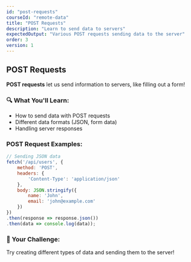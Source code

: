 ```yaml
---
id: "post-requests"
courseId: "remote-data"
title: "POST Requests"
description: "Learn to send data to servers"
expectedOutput: "Various POST requests sending data to the server"
order: 3
version: 1
---
```


## POST Requests

**POST requests** let us send information to servers, like filling out a form!

### 🔍 What You'll Learn:

- How to send data with POST requests
- Different data formats (JSON, form data)
- Handling server responses

### POST Request Examples:

```javascript
// Sending JSON data
fetch('/api/users', {
    method: 'POST',
    headers: {
        'Content-Type': 'application/json'
    },
    body: JSON.stringify({
        name: 'John',
        email: 'john@example.com'
    })
})
.then(response => response.json())
.then(data => console.log(data));
```

### 🌟 Your Challenge:

Try creating different types of data and sending them to the server!
